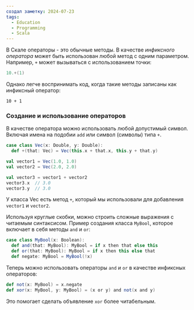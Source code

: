 ```yaml
---
создал заметку: 2024-07-23
tags:
  - Education
  - Programming
  - Scala
---
```

В Скале операторы - это обычные методы. В качестве _инфиксного оператора_ может быть использован любой метод с одним параметром. Например, `+` может вызываться с использованием точки:
```scala
10.+(1)
```
Однако легче воспринимать код, когда такие методы записаны как инфиксный оператор:
```undefined
10 + 1
```

### Создание и использование операторов
В качестве оператора можно использовать любой допустимый символ. Включая имена на подобии `add` или символ (символы) типа `+`.
```scala
case class Vec(x: Double, y: Double):
  def +(that: Vec) = Vec(this.x + that.x, this.y + that.y)

val vector1 = Vec(1.0, 1.0)
val vector2 = Vec(2.0, 2.0)

val vector3 = vector1 + vector2
vector3.x  // 3.0
vector3.y  // 3.0
```
У класса Vec есть метод `+`, который мы использовали для добавления `vector1` и `vector2`.

Используя круглые скобки, можно строить сложные выражения с читаемым синтаксисом. Пример создания класса `MyBool`, которое включает в себя методы `and` и `or`:
```scala
case class MyBool(x: Boolean):
  def and(that: MyBool): MyBool = if x then that else this
  def or(that: MyBool): MyBool = if x then this else that
  def negate: MyBool = MyBool(!x)
```
Теперь можно использовать операторы `and` и `or` в качестве инфиксных операторов:
```scala
def not(x: MyBool) = x.negate
def xor(x: MyBool, y: MyBool) = (x or y) and not(x and y)
```
Это помогает сделать объявление `xor` более читабельным.
